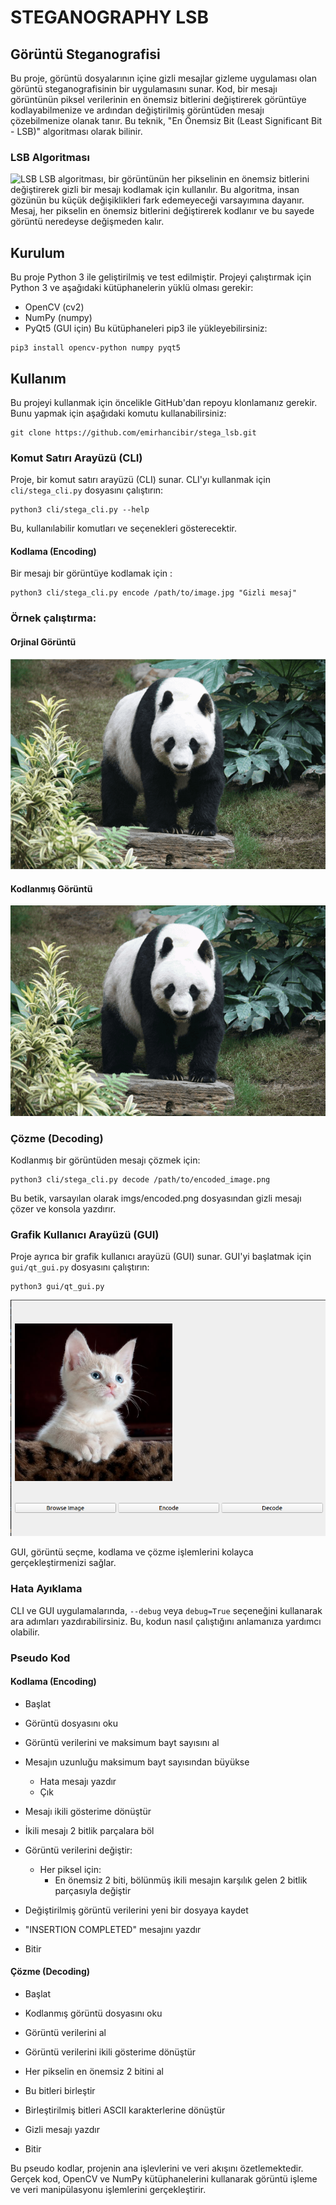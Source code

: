 # STEGANOGRAPHY LSB

## Görüntü Steganografisi
Bu proje, görüntü dosyalarının içine gizli mesajlar gizleme uygulaması olan görüntü steganografisinin bir uygulamasını sunar. Kod, bir mesajı görüntünün piksel verilerinin en önemsiz bitlerini değiştirerek görüntüye kodlayabilmenize ve ardından değiştirilmiş görüntüden mesajı çözebilmenize olanak tanır. Bu teknik, "En Önemsiz Bit (Least Significant Bit - LSB)" algoritması olarak bilinir.

### LSB Algoritması

![LSB](https://blogger.googleusercontent.com/img/b/R29vZ2xl/AVvXsEgfSk6jWFUDw31Mreg87dmYghgWOytYmrq00kP_j58w0hdUz71hcczpoJeP6Uuw9Rzbpxy1c-jzb7xkRhTOjoMiB5dgrnAi407AhLPxXx7hYR6o3UzkZi-zMk2cWFN7h4jvuY8Z6M92jWs/s1600/encode.png)
LSB algoritması, bir görüntünün her pikselinin en önemsiz bitlerini değiştirerek gizli bir mesajı kodlamak için kullanılır. Bu algoritma, insan gözünün bu küçük değişiklikleri fark edemeyeceği varsayımına dayanır. Mesaj, her pikselin en önemsiz bitlerini değiştirerek kodlanır ve bu sayede görüntü neredeyse değişmeden kalır.

## Kurulum
Bu proje Python 3 ile geliştirilmiş ve test edilmiştir. Projeyi çalıştırmak için Python 3 ve aşağıdaki kütüphanelerin yüklü olması gerekir:

- OpenCV (cv2)
- NumPy (numpy)
- PyQt5 (GUI için)
Bu kütüphaneleri pip3 ile yükleyebilirsiniz:

```
pip3 install opencv-python numpy pyqt5
```


## Kullanım
Bu projeyi kullanmak için öncelikle GitHub'dan repoyu klonlamanız gerekir. Bunu yapmak için aşağıdaki komutu kullanabilirsiniz:

```
git clone https://github.com/emirhancibir/stega_lsb.git
```

### Komut Satırı Arayüzü (CLI)
Proje, bir komut satırı arayüzü (CLI) sunar. CLI'yı kullanmak için `cli/stega_cli.py` dosyasını çalıştırın:

```
python3 cli/stega_cli.py --help
```
Bu, kullanılabilir komutları ve seçenekleri gösterecektir.

#### Kodlama (Encoding)
Bir mesajı bir görüntüye kodlamak için :
```
python3 cli/stega_cli.py encode /path/to/image.jpg "Gizli mesaj"
```

### Örnek çalıştırma:

#### Orjinal Görüntü
![Orjinal Görüntü](docs/imgs/panda.png)

#### Kodlanmış Görüntü
![Kodlanmıs Görüntü](docs/imgs/encoded.png)


### Çözme (Decoding)
Kodlanmış bir görüntüden mesajı çözmek için:
```
python3 cli/stega_cli.py decode /path/to/encoded_image.png
```


Bu betik, varsayılan olarak imgs/encoded.png dosyasından gizli mesajı çözer ve konsola yazdırır.


### Grafik Kullanıcı Arayüzü (GUI)
Proje ayrıca bir grafik kullanıcı arayüzü (GUI) sunar. GUI'yi başlatmak için `gui/qt_gui.py` dosyasını çalıştırın:
```
python3 gui/qt_gui.py
```
![GUI](docs/imgs/gui.png)

GUI, görüntü seçme, kodlama ve çözme işlemlerini kolayca gerçekleştirmenizi sağlar.

### Hata Ayıklama
CLI ve GUI uygulamalarında, `--debug` veya `debug=True` seçeneğini kullanarak ara adımları yazdırabilirsiniz. Bu, kodun nasıl çalıştığını anlamanıza yardımcı olabilir.

### Pseudo Kod
#### Kodlama (Encoding)
- Başlat

- Görüntü dosyasını oku
- Görüntü verilerini ve maksimum bayt sayısını al

- Mesajın uzunluğu maksimum bayt sayısından büyükse
    - Hata mesajı yazdır
    - Çık

- Mesajı ikili gösterime dönüştür
- İkili mesajı 2 bitlik parçalara böl

- Görüntü verilerini değiştir:
    - Her piksel için:
        - En önemsiz 2 biti, bölünmüş ikili mesajın karşılık gelen 2 bitlik parçasıyla değiştir

- Değiştirilmiş görüntü verilerini yeni bir dosyaya kaydet
- "INSERTION COMPLETED" mesajını yazdır

- Bitir

#### Çözme (Decoding)
- Başlat

- Kodlanmış görüntü dosyasını oku
- Görüntü verilerini al

- Görüntü verilerini ikili gösterime dönüştür
- Her pikselin en önemsiz 2 bitini al
- Bu bitleri birleştir

- Birleştirilmiş bitleri ASCII karakterlerine dönüştür
- Gizli mesajı yazdır

- Bitir

Bu pseudo kodlar, projenin ana işlevlerini ve veri akışını özetlemektedir. Gerçek kod, OpenCV ve NumPy kütüphanelerini kullanarak görüntü işleme ve veri manipülasyonu işlemlerini gerçekleştirir.
